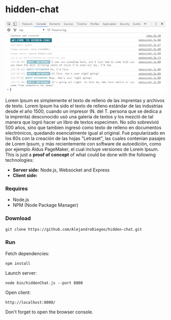 # hidden-chat

![alt tag](https://github.com/AlejandroDiegoo/hidden-chat/blob/master/static/assets/images/chat-example-01.png)

Lorem Ipsum es simplemente el texto de relleno de las imprentas y archivos de texto. Lorem Ipsum ha sido el texto de relleno estándar de las industrias desde el año 1500, cuando un impresor (N. del T. persona que se dedica a la imprenta) desconocido usó una galería de textos y los mezcló de tal manera que logró hacer un libro de textos especimen. No sólo sobrevivió 500 años, sino que tambien ingresó como texto de relleno en documentos electrónicos, quedando esencialmente igual al original. Fue popularizado en los 60s con la creación de las hojas "Letraset", las cuales contenian pasajes de Lorem Ipsum, y más recientemente con software de autoedición, como por ejemplo Aldus PageMaker, el cual incluye versiones de Lorem Ipsum. This is just a <strong>proof of concept</strong> of what could be done with the following technologies:

  - <strong>Server side:</strong> Node.js, Websocket and Express
  - <strong>Client side:</strong> 

### Requires

  - Node.js
  - NPM (Node Package Manager)

### Download

    git clone https://github.com/AlejandroDiegoo/hidden-chat.git

### Run

Fetch dependencies:

    npm install

Launch server:
    
    node bin/hiddenChat.js --port 8000

Open client:

    http://localhost:8000/

Don't forget to open the browser console.

